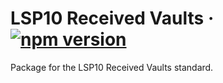 # LSP10 Received Vaults &middot; [![npm version](https://img.shields.io/npm/v/@lukso/lsp10-contracts.svg?style=flat)](https://www.npmjs.com/package/@lukso/lsp10-contracts)

Package for the LSP10 Received Vaults standard.
